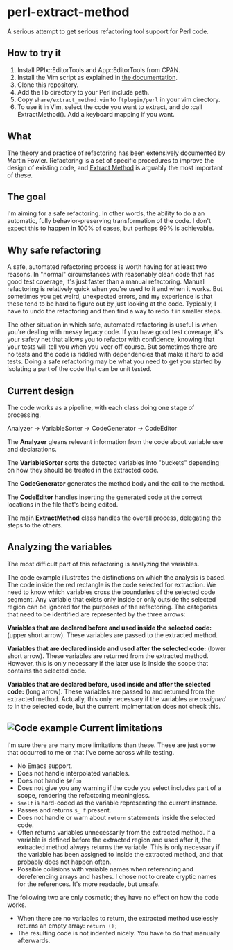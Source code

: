 perl-extract-method
===================

A serious attempt to get serious refactoring tool support for Perl code.

How to try it
-------------

1. Install PPIx::EditorTools and App::EditorTools from CPAN.
2. Install the Vim script as explained in [the documentation](https://metacpan.org/module/App::EditorTools::Vim).
2. Clone this repository.
3. Add the lib directory to your Perl include path.
4. Copy `share/extract_method.vim` to `ftplugin/perl` in your vim directory.
5. To use it in Vim, select the code you want to extract, and do :call ExtractMethod(). Add a keyboard mapping if you want.

What
----

The theory and practice of refactoring has been extensively documented by
Martin Fowler. Refactoring is a set of specific procedures to improve the
design of existing code, and [Extract
Method](http://sourcemaking.com/refactoring/extract-method) is arguably the
most important of these.

The goal
--------

I'm aiming for a safe refactoring. In other words, the ability to do
a an automatic, fully behavior-preserving transformation of the code. 
I don't expect this to happen in 100% of cases, but perhaps 99% is achievable.

Why safe refactoring
--------------------

A safe, automated refactoring process is worth having for at least two reasons. In
"normal" circumstances with reasonably clean code that has good test coverage,
it's just faster than a manual refactoring. Manual refactoring is relatively
quick when you're used to it and when it works. But sometimes you get weird,
unexpected errors, and my experience is that these tend to be hard to figure
out by just looking at the code. Typically, I have to undo the refactoring and
then find a way to redo it in smaller steps.

The other situation in which safe, automated refactoring is useful is when
you're dealing with messy legacy code. If you have good test coverage, it's
your safety net that allows you to refactor with confidence, knowing that your tests will tell
you when you veer off course. But sometimes there are no tests and the code is
riddled with dependencies that make it hard to add tests. Doing a safe
refactoring may be what you need to get you started by isolating a part of the
code that can be unit tested.

Current design
--------------

The code works as a pipeline, with each class doing one stage of processing.

Analyzer -> VariableSorter -> CodeGenerator -> CodeEditor

The **Analyzer** gleans relevant information from the code about variable use and declarations.

The **VariableSorter** sorts the detected variables into "buckets" depending on how
they should be treated in the extracted code.

The **CodeGenerator** generates the method body and the call to the method.

The **CodeEditor** handles inserting the generated code at the correct
locations in the file that's being edited.

The main **ExtractMethod** class handles the overall process, delegating the
steps to the others.

Analyzing the variables
-----------------------

The most difficult part of this refactoring is analyzing the variables.

The code example illustrates the distinctions on which the analysis is based.
The code inside the red rectangle is the code selected for extraction. We need
to know which variables cross the boundaries of the selected code segment. Any
variable that exists only inside or only outside the selected region can be
ignored for the purposes of the refactoring. The categories that need to be
identified are represented by the three arrows:

**Variables that are declared before and used inside the selected code:** (upper short
arrow). These variables are passed to the extracted method.

**Variables that are declared inside and used after the selected code:** (lower short
arrow). These variables are returned from the extracted method. However,
this is only necessary if the later use is inside the scope that contains the
selected code.

**Variables that are declared before, used inside and after the selected code:** (long
arrow). These variables are passed to and returned from the extracted method.
Actually, this only necessary if the variables are *assigned to* in the
selected code, but the current implmentation does not check this.

![Code example](https://www.evernote.com/shard/s212/sh/3653d26e-4a58-4e8a-ade1-a0a351d12fa2/4424fe85ebc6a8b672d4e3915b611ff6/deep/0/Screenshot%2027.05.13%2012:04.png)
Current limitations
-------------------

I'm sure there are many more limitations than these. These are just some that occurred to
me or that I've come across while testing.

* No Emacs support.
* Does not handle interpolated variables.
* Does not handle `$#foo`
* Does not give you any warning if the code you select includes part of
  a scope, rendering the refactoring meaningless.
* `$self` is hard-coded as the variable representing the current instance.
* Passes and returns `$_` if present.
* Does not handle or warn about `return` statements inside the selected code.
* Often returns variables unnecessarily from the extracted method. If
  a variable is defined before the extracted region and used after it, the
  extracted method always returns the variable. This is only necessary if the
  variable has been assigned to inside the extracted method, and that probably
  does not happen often.
* Possible collisions with variable names when referencing and dereferencing
  arrays and hashes. I chose not to create cryptic names for the references.
  It's more readable, but unsafe.

The following two are only cosmetic; they have no effect on how the code
works.

* When there are no variables to return, the extracted method uselessly returns
  an empty array: `return ();`
* The resulting code is not indented nicely. You have to do that manually
  afterwards.




